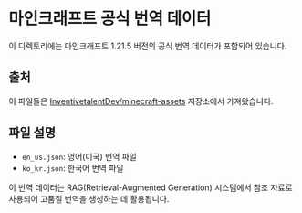 # 마인크래프트 공식 번역 데이터

이 디렉토리에는 마인크래프트 1.21.5 버전의 공식 번역 데이터가 포함되어 있습니다.

## 출처
이 파일들은 [InventivetalentDev/minecraft-assets](https://github.com/InventivetalentDev/minecraft-assets) 저장소에서 가져왔습니다.

## 파일 설명
- `en_us.json`: 영어(미국) 번역 파일
- `ko_kr.json`: 한국어 번역 파일

이 번역 데이터는 RAG(Retrieval-Augmented Generation) 시스템에서 참조 자료로 사용되어 고품질 번역을 생성하는 데 활용됩니다.
